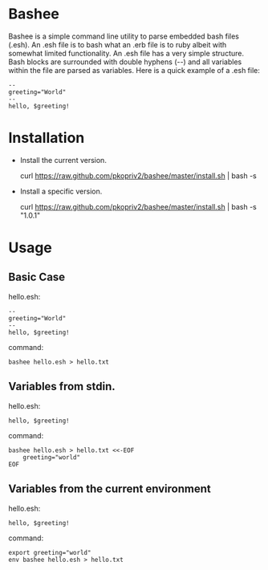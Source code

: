 # Bashee 

Bashee is a simple command line utility to parse embedded bash files (.esh). An .esh file is to 
bash what an .erb file is to ruby albeit with somewhat limited functionality.   An .esh file has 
a very simple structure.  Bash blocks are surrounded with double hyphens (--) and all variables 
within the file are parsed as variables.  Here is a quick example of a .esh file:

	--
	greeting="World"
	--
	hello, $greeting!

# Installation

* Install the current version.
	
	curl https://raw.github.com/pkopriv2/bashee/master/install.sh | bash -s 

* Install a specific version.

	curl https://raw.github.com/pkopriv2/bashee/master/install.sh | bash -s "1.0.1"

# Usage

## Basic Case

hello.esh:

	--
	greeting="World"
	--
	hello, $greeting!

command:

	bashee hello.esh > hello.txt

## Variables from stdin.

hello.esh:

	hello, $greeting!

command:

	bashee hello.esh > hello.txt <<-EOF
		greeting="world" 
	EOF 

## Variables from the current environment

hello.esh:

	hello, $greeting!

command:

	export greeting="world"
	env bashee hello.esh > hello.txt

